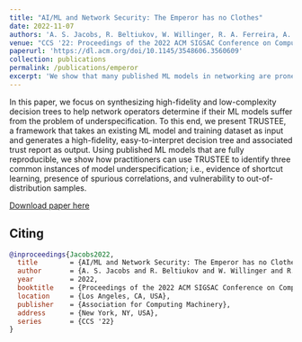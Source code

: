 ```yaml
---
title: "AI/ML and Network Security: The Emperor has no Clothes"
date: 2022-11-07
authors: 'A. S. Jacobs, R. Beltiukov, W. Willinger, R. A. Ferreira, A. Gupta, L. Z. Granville'
venue: "CCS '22: Proceedings of the 2022 ACM SIGSAC Conference on Computer and Communications Security"
paperurl: 'https://dl.acm.org/doi/10.1145/3548606.3560609'
collection: publications
permalink: /publications/emperor
excerpt: 'We show that many published ML models in networking are prone to spurious correlations problems and how to fix it.'
---
```

In this paper, we focus on synthesizing high-fidelity and low-complexity decision trees to help network operators determine if their ML models suffer from the problem of underspecification. To this end, we present TRUSTEE, a framework that takes an existing ML model and training dataset as input and generates a high-fidelity, easy-to-interpret decision tree and associated trust report as output. Using published ML models that are fully reproducible, we
show how practitioners can use TRUSTEE to identify three common instances of model underspecification; i.e., evidence of shortcut learning, presence of spurious correlations, and vulnerability to out-of-distribution samples.

[Download paper here](https://github.com/TrusteeML/emperor/blob/main/docs/tech-report.pdf)

## Citing

```bibtex
@inproceedings{Jacobs2022,
  title        = {AI/ML and Network Security: The Emperor has no Clothes},
  author       = {A. S. Jacobs and R. Beltiukov and W. Willinger and R. A. Ferreira and A. Gupta and L. Z. Granville},
  year         = 2022,
  booktitle    = {Proceedings of the 2022 ACM SIGSAC Conference on Computer and Communications Security},
  location     = {Los Angeles, CA, USA},
  publisher    = {Association for Computing Machinery},
  address      = {New York, NY, USA},
  series       = {CCS '22}
}
```
